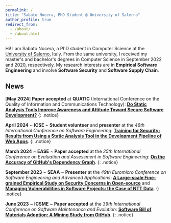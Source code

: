 ```yaml
---
permalink: /
title: "Sabato Nocera, PhD Student @ University of Salerno"
author_profile: true
redirect_from: 
  - /about/
  - /about.html
---
```


Hi! I am Sabato Nocera, a PhD student in Computer Science at the [University of Salerno](https://web.unisa.it/en/university), Italy. From the same university, I received my master's and bachelor's degrees in Computer Science in September 2022 and 2020, respectively. My research interests are in **Empirical Software Engineering** and involve **Software Security** and **Software Supply Chain**.

## News

\[**May 2024**\] **Paper accepted** at **QUATIC** (International Conference on the Quality of Information and Communications Technology): [**Do Static Analysis Tools Improve Awareness and Attitude Toward Secure Software Development?**]()
{: .notice}

**April 2024** &#126; **ICSE** &#126; **Student volunteer** and **presenter** at the _46th International Conference on Software Engineering_: [**Training for Security: Results from Using a Static Analysis Tool in the Development Pipeline of Web Apps**](https://doi.org/10.1145/3639474.3640073).
{: .notice}

**March 2024** &#126; **EASE** &#126; **Paper accepted** at the _25th International Conference on Evaluation and Assessment in Software Engineering_: [**On the Accuracy of GitHub's Dependency Graph**](https://doi.org/10.1145/3661167.3661175).
{: .notice}

**September 2023** &#126; **SEAA** &#126; **Presenter** at the _49th Euromicro Conference on Software Engineering and Advanced Applications_: [**A Large-scale Fine-grained Empirical Study on Security Concerns in Open-source**](https://doi.org/10.1109/SEAA60479.2023.00069) and [**Managing Vulnerabilities in Software Projects: the Case of NTT Data**](https://doi.org/10.1109/SEAA60479.2023.00046).
{: .notice}

**June 2023** &#126; **ICSME** &#126; **Paper accepted** at the _39th International Conference on Software Maintenance and Evolution_: [**Software Bill of Materials Adoption: A Mining Study from GitHub**](https://doi.org/10.1109/ICSME58846.2023.00016).
{: .notice}
